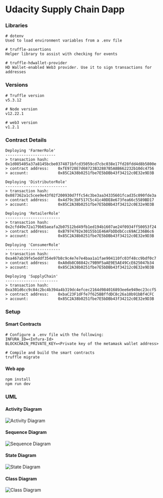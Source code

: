 # Udacity Supply Chain Dapp

### Libraries

```
# dotenv
Used to load environment variables from a .env file

# truffle-assertions
Helper library to assist with checking for events

# truffle-hdwallet-provider
HD Wallet-enabled Web3 provider. Use it to sign transactions for addresses
```

### Versions

```
# Truffle version
v5.3.12

# Node version
v12.22.1

# web3 version
v1.2.1
```

### Contract Details

```
Deploying 'FarmerRole'
----------------------
> transaction hash:    0x1d085405a37a8145bcbe0374871bfcd35059cd7cbc038e17fd28fdd4d8b5800e
> contract address:    0xfE9728E7d68723B32887B5A8B662232b10dc4756
> account:             0x85C2A38b0251fbe7E5bDBb43f34212c0E32e9D3B

Deploying 'DistributorRole'
---------------------------
> transaction hash:    0x087362a1c5cee9e43f02f200930d7ffc54c3be3aa34335601fcad35c090fde3a
> contract address:    0x4d79c3bF517C5c41c40DE8e673fea66c5589BD17
> account:             0x85C2A38b0251fbe7E5bDBb43f34212c0E32e9D3B

Deploying 'RetailerRole'
------------------------
> transaction hash:    0x2cfd49e72a179b65aeafa2b07512bd49fb1ed194b1607ae24f0934ff50053f24
> contract address:    0xB7974792e30155b1E46AFbDDdbCcc69AC236B6c6
> account:             0x85C2A38b0251fbe7E5bDBb43f34212c0E32e9D3B

Deploying 'ConsumerRole'
------------------------
> transaction hash:    0xa467ab39fe5eddf354e97b8c9c4e7e7e4baa1a1fae904110fc03f48cc9bdf0c7
> contract address:    0xA0db8C08842c79B9F5aAE9E5AE49CcE625047b34
> account:             0x85C2A38b0251fbe7E5bDBb43f34212c0E32e9D3B

Deploying 'SupplyChain'
-----------------------
> transaction hash:    0xa301d6cc9c84c2bc4b394a4b319dc4efcec2164d984016893ee6e949ec23ccf5
> contract address:    0xbaC23F1dFfe7f625BBffdDC8c26a10b91bBf4CFC
> account:             0x85C2A38b0251fbe7E5bDBb43f34212c0E32e9D3B
```

### Setup

#### Smart Contracts

```
# Configure a .env file with the following:
INFURA_ID=<Infura-Id>
BLOCKCHAIN_PRIVATE_KEY=<Private key of the metamask wallet address>

# Compile and build the smart contracts
truffle migrate
```

#### Web app

```
npm install
npm run dev
```

### UML

#### Activity Diagram

![Activity Diagram](https://i.imgur.com/GBn0WDr.png)

#### Sequence Diagram

![Sequence Diagram](https://i.imgur.com/7EWzRSv.png)

#### State Diagram

![State Diagram](https://i.imgur.com/6JfZs3Q.png)

#### Class Diagram

![Class Diagram](https://i.imgur.com/czWUijg.png)
